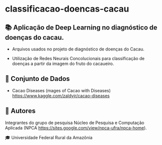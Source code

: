 # classificacao-doencas-cacau

## :books: Aplicação de Deep Learning no diagnóstico de doenças do cacau.

 - Arquivos usados no projeto de diagnóstico de doenças do Cacau.

 - Utilização de Redes Neurais Concolucionais para classificação de doenças a partir da imagem do fruto do cacaueiro.

## :floppy_disk: Conjunto de Dados

 - Cacao Diseases (mages of Cacao with Diseases)
<https://www.kaggle.com/zaldyjr/cacao-diseases>

## :pushpin: Autores

Integrantes do grupo de pesquisa Núcleo de Pesquisa e Computação Aplicada (NPCA <https://sites.google.com/view/npca-ufra/npca-home>).

:mortar_board: Universidade Federal Rural da Amazônia